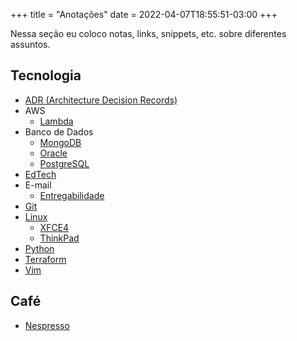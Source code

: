 +++
title = "Anotações"
date = 2022-04-07T18:55:51-03:00
+++


Nessa seção eu coloco notas, links, snippets, etc. sobre diferentes assuntos.

## Tecnologia

- [ADR (Architecture Decision Records)](/anotacoes/adr/)
- AWS
  - [Lambda](/anotacoes/aws/lambda/)
- Banco de Dados
  - [MongoDB](/anotacoes/banco-de-dados/mongodb/)
  - [Oracle](/anotacoes/banco-de-dados/oracle/)
  - [PostgreSQL](/anotacoes/banco-de-dados/postgresql/)
- [EdTech](/anotacoes/edtech/)
- E-mail
  - [Entregabilidade](/anotacoes/entregabilidade-de-emails/)
- [Git](/anotacoes/git/)
- [Linux](/anotacoes/linux/)
  - [XFCE4](/anotacoes/linux/xfce4/)
  - [ThinkPad](/anotacoes/linux/thinkpad/)
- [Python](/anotacoes/python/)
- [Terraform](/anotacoes/terraform/)
- [Vim](/anotacoes/vim/)


## Café

- [Nespresso](/anotacoes/nespresso/)
